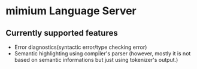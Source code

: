 # mimium Language Server

## Currently supported features

- Error diagnostics(syntactic error/type checking error)
- Semantic highlighting using compiler's parser (however, mostly it is not based on semantic informations but just using tokenizer's output.)